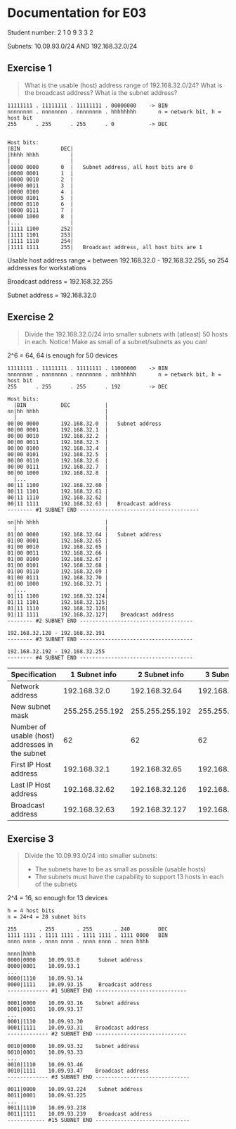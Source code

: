 # Documentation for E03

Student number: 2 1 0 9 3 3 2


Subnets: 10.09.93.0/24 AND 192.168.32.0/24


## Exercise 1
> What is the usable (host) address range of 192.168.32.0/24? What is the broadcast address? What is the subnet address?


```
11111111 . 11111111 . 11111111 . 00000000    -> BIN
nnnnnnnn . nnnnnnnn . nnnnnnnn . hhhhhhhh       n = network bit, h = host bit
255      . 255      . 255      . 0           -> DEC


Host bits:
|BIN             DEC|
|hhhh hhhh          |
|                   |
|0000 0000       0  |   Subnet address, all host bits are 0
|0000 0001       1  |
|0000 0010       2  |
|0000 0011       3  |
|0000 0100       4  |
|0000 0101       5  |
|0000 0110       6  |
|0000 0111       7  |
|0000 1000       8  |
|...                |
|1111 1100       252|
|1111 1101       253|
|1111 1110       254|
|1111 1111       255|   Broadcast address, all host bits are 1
```

Usable host address range = between 192.168.32.0 - 192.168.32.255, so 254 addresses for workstations


Broadcast address = 192.168.32.255


Subnet address = 192.168.32.0


## Exercise 2
> Divide the 192.168.32.0/24 into smaller subnets with (atleast) 50 hosts in each. Notice! Make as small of a subnet/subnets as you can!

2^6 = 64, 64 is enough for 50 devices

```
11111111 . 11111111 . 11111111 . 11000000    -> BIN
nnnnnnnn . nnnnnnnn . nnnnnnnn . nnhhhhhh       n = network bit, h = host bit
255      . 255      . 255      . 192         -> DEC

Host bits:
  |BIN           DEC           |
nn|hh hhhh                     |
  |                            |
00|00 0000       192.168.32.0  |   Subnet address
00|00 0001       192.168.32.1  |
00|00 0010       192.168.32.2  |
00|00 0011       192.168.32.3  |
00|00 0100       192.168.32.4  |
00|00 0101       192.168.32.5  |
00|00 0110       192.168.32.6  |
00|00 0111       192.168.32.7  |
00|00 1000       192.168.32.8  |
  |...                         |
00|11 1100       192.168.32.60 |
00|11 1101       192.168.32.61 |
00|11 1110       192.168.32.62 |
00|11 1111       192.168.32.63 |   Broadcast address
-------- #1 SUBNET END --------------------------------------

nn|hh hhhh                     |
  |                            |
01|00 0000       192.168.32.64 |   Subnet address
01|00 0001       192.168.32.65 |
01|00 0010       192.168.32.65 |
01|00 0011       192.168.32.66 |
01|00 0100       192.168.32.67 |
01|00 0101       192.168.32.68 |
01|00 0110       192.168.32.69 |
01|00 0111       192.168.32.70 |
01|00 1000       192.168.32.71 |
  |...                         |
01|11 1100       192.168.32.124|
01|11 1101       192.168.32.125|
01|11 1110       192.168.32.126|
01|11 1111       192.168.32.127|    Broadcast address
-------- #2 SUBNET END ------------------------------------

192.168.32.128 - 192.168.32.191
-------- #3 SUBNET END ------------------------------------

192.168.32.192 - 192.168.32.255
-------- #4 SUBNET END ------------------------------------
```

| Specification | 1 Subnet info | 2 Subnet info | 3 Subnet info | 4 Subnet info |
| ----------- | ----------- | ----------- | ----------- | ----------- |
| Network address | 192.168.32.0 | 192.168.32.64 | 192.168.32.128 | 192.168.32.192 |
| New subnet mask | 255.255.255.192 | 255.255.255.192 | 255.255.255.192 | 255.255.255.192 |
| Number of usable (host) addresses in the subnet | 62 | 62 | 62 | 62 |
| First IP Host address | 192.168.32.1 | 192.168.32.65 | 192.168.32.129 | 192.168.32.193 |
| Last IP Host address | 192.168.32.62 | 192.168.32.126 | 192.168.32.190 | 192.168.32.254 |
| Broadcast address | 192.168.32.63 | 192.168.32.127 | 192.168.32.191 | 192.168.32.255 |


## Exercise 3
> Divide the 10.09.93.0/24 into smaller subnets:
>- The subnets have to be as small as possible (usable hosts)
>- The subnets must have the capability to support 13 hosts in each of the subnets

2^4 = 16, so enough for 13 devices

```
h = 4 host bits
n = 24+4 = 28 subnet bits

255       . 255       . 255       . 240         DEC
1111 1111 . 1111 1111 . 1111 1111 . 1111 0000   BIN
nnnn nnnn . nnnn nnnn . nnnn nnnn . nnnn hhhh

nnnn|hhhh
0000|0000    10.09.93.0      Subnet address
0000|0001    10.09.93.1
...
0000|1110    10.09.93.14
0000|1111    10.09.93.15     Broadcast address
------------- #1 SUBNET END -----------------------------

0001|0000    10.09.93.16    Subnet address
0001|0001    10.09.93.17
...
0001|1110    10.09.93.30
0001|1111    10.09.93.31    Broadcast address
------------- #2 SUBNET END -----------------------------

0010|0000    10.09.93.32    Subnet address
0010|0001    10.09.93.33
...
0010|1110    10.09.93.46
0010|1111    10.09.93.47    Broadcast address
------------- #3 SUBNET END ------------------------------

0011|0000    10.09.93.224    Subnet address
0011|0001    10.09.93.225
...
0011|1110    10.09.93.238
0011|1111    10.09.93.239    Broadcast address
------------ #15 SUBNET END ------------------------------
```